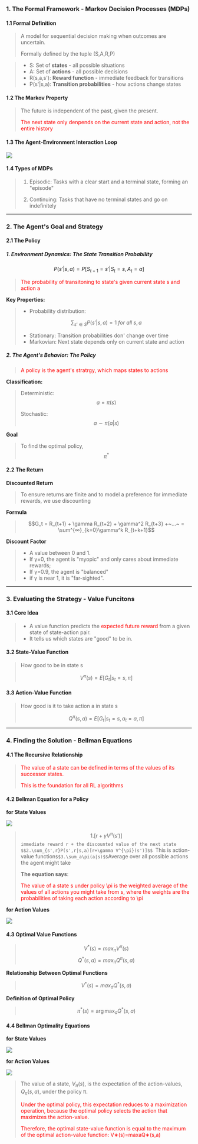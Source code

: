 ### 1. The Formal Framework - Markov Decision Processes (MDPs)
#### 1.1 Formal Definition

>A model for sequential decision making when outcomes are uncertain.
>
>Formally defined by the tuple (S,A,R,P)

>* S: Set of **states** - all possible situations
>* A: Set of **actions** - all possible decisions
>* R(s,a,s'): **Reward function** - immediate feedback for transitions
>* P(s'|s,a): **Transition probabilities** - how actions change states

#### 1.2 The Markov Property

>The future is independent of the past, given the present.
>
><font color="Red">The next state only denpends on the current state and action, not the entire history</font>

#### 1.3 The Agent-Environment Interaction Loop

![](Artificial%20Intelligence/Reinforcement%20Learning/images/interaction%20loop.png)
#### 1.4 Types of MDPs

> 1. Episodic: Tasks with a clear start and a terminal state, forming an "episode"
>
> 2. Continuing: Tasks that have no terminal states and go on indefinitely


***
### 2. The Agent's Goal and Strategy
#### 2.1 The Policy
##### 1. Environment Dynamics: The State Transition Probability
$$P(s'|s,a) = P[S_{t+1}=s' | S_t=s, A_t=a]
$$
><font color="Red">The probability of transitoning to state's given current state s and action a</font>

**Key Properties:**

>* Probability distribution: 
>
>$$\sum_{s'\in S}P(s'|s,a)=1~for~all~s,a$$
>* Stationary: Transition probabilities don' change over time
>* Markovian: Next state depends only on current state and action

##### 2. The Agent's Behavior: The Policy

><font color="Red">A policy is the agent's stratrgy, which maps states to actions</font>

**Classification:**

>Deterministic: $$a = \pi(s)$$
>
>Stochastic: 
>$$a\sim \pi(a|s)$$

**Goal**

>To find the optimal policy, $$\pi^*$$
#### 2.2 The Return

**Discounted Return**

>To ensure returns are finite and to model a preference for immediate rewards, we use discounting

**Formula**

>$$G_t = R_{t+1} + \gamma R_{t+2} + \gamma^2 R_{t+3} +~...~ = \sum^{∞}_{k=0}\gamma^k R_{t+k+1}$$

**Discount** **Factor**

>* A value between 0 and 1. 
>* If γ=0, the agent is "myopic" and only cares about immediate rewards; 
>* If γ=0.9, the agent is "balanced"
>* if γ is near 1, it is "far-sighted".

***
### 3. Evaluating the Strategy - Value Funcitons
#### 3.1 Core Idea

>* A value function predicts the <font color="Red">expected future reward</font> from a given state of state-action pair.
>* It tells us which states are "good" to be in.

#### 3.2 State-Value Function

>How good to be in state s
>
>$$V^{\pi}(s)=E[G_t|s_t=s,\pi]$$

#### 3.3 Action-Value Function

>How good is it to take action a in state s
>
>$$Q^{\pi}(s,a)=E[G_t|s_t=s,a_t=a,\pi]$$

***
### 4. Finding the Solution - Bellman Equations

#### 4.1 The Recursive Relationship

><font color="Red">The value of a state can be defined in terms of the values of its successor states. </font>
>
><font color="Red">This is the foundation for all RL algorithms</font>
#### 4.2 Bellman Equation for a Policy

**for State Values**

![](Artificial%20Intelligence/Reinforcement%20Learning/images/BellmanEquationV.png)
>$$1.[r+\gamma V^{\pi}(s')]$$
>  `immediate reward r + the discounted value of the next state
>$$2.\sum_{s',r}P(s',r|s,a)[r+\gamma V^{\pi}(s')]$$
>  `This is action-value function`
>$$3.\sum_a\pi(a|s)$$
>  `Average over all possible actions the agent might take
>
>**The equation says**:
>
> <font color="red">The value of a state s under policy \pi is the weighted average of the values of all actions you might take from s, where the weights are the probabilities of taking each action according to \pi</font>

**for Action Values**

![](Artificial%20Intelligence/Reinforcement%20Learning/images/BellmanEquationQ.png)

#### 4.3 Optimal Value Functions

>$$V^{\ast}(s)=max_{\pi}V^{\pi}(s)$$
>$$Q^{\ast}(s,a)=max_{\pi}Q^{\pi}(s,a)$$

**Relationship Between Optimal Functions**

>$$V^{\ast}(s)=max_aQ^{\ast}(s,a)$$

**Definition of Optimal Policy**

>$$\pi^{\ast}(s)=\arg\max_{a}Q^{\ast}(s,a)$$
#### 4.4 Bellman Optimality Equations

**for State Values**

![](Artificial%20Intelligence/Reinforcement%20Learning/images/BellmanOptimalityEquationsV.png)

**for Action Values**

![](Artificial%20Intelligence/Reinforcement%20Learning/images/BellmanOptimalityEquationsQ.png)

>The value of a state, $V_{π}(s)$, is the expectation of the action-values, $Q_{π}(s,a)$, under the policy π. 
>
><font color="Red">Under the optimal policy, this expectation reduces to a maximization operation, because the optimal policy selects the action that maximizes the action-value. </font>
>
><font color="Red">Therefore, the optimal state-value function is equal to the maximum of the optimal action-value function: V∗​(s)=maxa​Q∗​(s,a)</font>